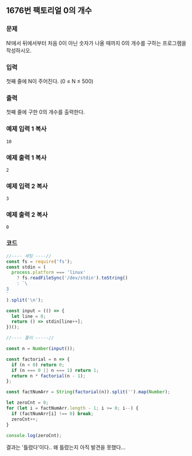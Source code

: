 ## 1676번 팩토리얼 0의 개수

### 문제

N!에서 뒤에서부터 처음 0이 아닌 숫자가 나올 때까지 0의 개수를 구하는 프로그램을 작성하시오.

### 입력

첫째 줄에 N이 주어진다. (0 ≤ N ≤ 500)

### 출력

첫째 줄에 구한 0의 개수를 출력한다.

### 예제 입력 1 복사

```
10
```

### 예제 출력 1 복사

```
2
```

### 예제 입력 2 복사

```
3
```

### 예제 출력 2 복사

```
0
```



### 코드

```js
//---- 세팅 ----//
const fs = require('fs');
const stdin = (
  process.platform === 'linux'
    ? fs.readFileSync('/dev/stdin').toString()
    : `\
3
`
).split('\n');

const input = (() => {
  let line = 0;
  return () => stdin[line++];
})();

//---- 풀이 -----//

const n = Number(input());

const factorial = n => {
  if (n < 0) return 0;
  if (n === 0 || n === 1) return 1;
  return n * factorial(n - 1);
};

const factNumArr = String(factorial(n)).split('').map(Number);

let zeroCnt = 0;
for (let i = factNumArr.length - 1; i >= 0; i--) {
  if (factNumArr[i] !== 0) break;
  zeroCnt++;
}

console.log(zeroCnt);

```

결과는 '틀렸다'이다.. 왜 틀렸는지 아직 발견을 못했다...